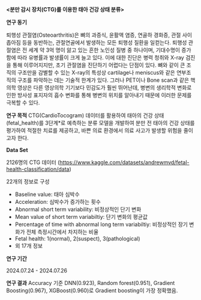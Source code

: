 **<분만 감시 장치(CTG)를 이용한 태아 건강 상태 분류>**


**연구 동기**

퇴행성 관절염(Osteoarthritis)은 뼈의 과증식, 윤활액 염증, 연골하 경화증, 관절 사이 좁아짐 등을 동반하는, 관절연골에서 발생하는 모든 퇴행성 질환을 일컫는다.
퇴행성 관절염은 전 세계 약 3억 명이 앓고 있는 흔한 노인성 질병 중 하나이며, 기대수명이 증가함에 따라 유병률과 발생률이 크게 늘고 있다.
이에 대한 진단은 병력 청취와 X-ray 검진을 통해 이루어지지만, 초기 관절염을 진단하기 어렵다는 단점이 있다.
뼈와 같이 큰 조직의 구조만을 감별할 수 있는 X-ray의 특성상 cartilage나 meniscus와 같은 연부조직의 구조를 파악하는 데는 기술적 한계가 있다.
그러나 PET이나 Bone scan과 같은 핵의학 영상은 다른 영상의학 기기보다 민감도가 훨씬 뛰어난데,
병변의 생리학적 변화로 인한 방사성 표지자의 흡수 변화를 통해 병변의 위치를 알아내기 때문에 이러한 문제를 극복할 수 있다.


**연구 목적**
CTG(CardioTocogram) 데이터를 활용하여 태아의 건강 상태(fetal_health)를 3단계*로 예측하는 분류 모델을 개발하여
분만 전 태아의 건강 상태를 평가하여 적절한 치료를 제공하고,
바쁜 의료 환경에서 의료 사고가 발생할 위험을 줄이고자 한다.


**Data Set**

2126명의 CTG 데이터 (https://www.kaggle.com/datasets/andrewmvd/fetal-health-classification/data)

22개의 정보로 구성
 - Baseline value: 태아 심박수
 - Acceleration: 심박수가 증가하는 횟수
 - Abnormal short term variability: 비정상적인 단기 변화
 - Mean value of short term variabiltiy: 단기 변화의 평균값
 - Percentage of time with abnormal long term variabiltiy: 비정상적인 장기 변화가 전체 측정시간에서 차지하는 비율
 - Fetal health: 1(normal), 2(suspect), 3(pathological)
 - 외 17개 정보


**연구 기간**

2024.07.24 - 2024.07.26


**연구 결과**
Accuracy 기준 DNN(0.923), Random forest(0.951), Gradient Boosting(0.967), XGBoost(0.960)로 Gradient boosting이 가장 정확했음.
